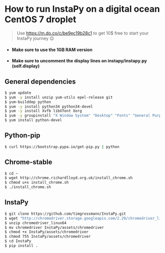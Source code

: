 # How to run InstaPy on a digital ocean CentOS 7 droplet
> Use https://m.do.co/c/be9ec19b28c1 to get 10$ free to start your InstaPy journey :wink:

- #### Make sure to use the 1GB RAM version

- #### Make sure to uncomment the display lines on instapy/instapy.py (self.display)

## General dependencies

```sh
$ yum update
$ yum -y install unzip yum-utils epel-release git
$ yum-builddep python
$ yum -y install python34 python34-devel
$ yum -y install Xvfb libXfont Xorg
$ yum -y groupinstall "X Window System" "Desktop" "Fonts" "General Purpose Desktop"
$ yum install python-devel
```

## Python-pip

```sh
$ curl https://bootstrap.pypa.io/get-pip.py | python
```

## Chrome-stable

```sh
$ cd ~
$ wget http://chrome.richardlloyd.org.uk/install_chrome.sh
$ chmod u+x install_chrome.sh
$ ./install_chrome.sh
```

## InstaPy

```bash
$ git clone https://github.com/timgrossmann/InstaPy.git
$ wget "http://chromedriver.storage.googleapis.com/2.29/chromedriver_linux64.zip"
$ unzip chromedriver_linux64
$ mv chromedriver InstaPy/assets/chromedriver
$ chmod +x InstaPy/assets/chromedriver
$ chmod 755 InstaPy/assets/chromedriver
$ cd InstaPy 
$ pip install .
```
